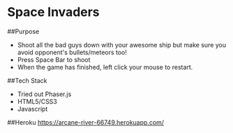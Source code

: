 # Space Invaders

##Purpose
* Shoot all the bad guys down with your awesome ship but make sure you avoid opponent's bullets/meteors too!
* Press Space Bar to shoot
* When the game has finished, left click your mouse to restart.

##Tech Stack
* Tried out Phaser.js
* HTML5/CSS3
* Javascript

##Heroku
https://arcane-river-66749.herokuapp.com/
